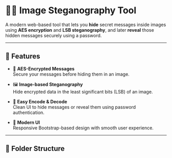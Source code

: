 # 🕵️‍♂️ Image Steganography Tool

A modern web-based tool that lets you **hide** secret messages inside images using **AES encryption** and **LSB steganography**, and later **reveal** those hidden messages securely using a password.

---

## 🚀 Features

- 🔐 **AES-Encrypted Messages**  
  Secure your messages before hiding them in an image.

- 🖼️ **Image-based Steganography**  
  Hide encrypted data in the least significant bits (LSB) of an image.

- 🧩 **Easy Encode & Decode**  
  Clean UI to hide messages or reveal them using password authentication.

- 🎨 **Modern UI**  
  Responsive Bootstrap-based design with smooth user experience.

---

## 📂 Folder Structure


